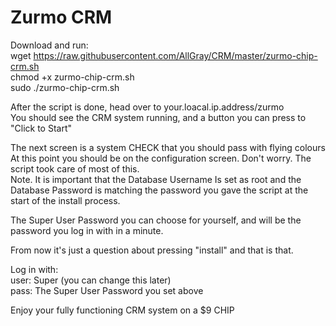 # Zurmo CRM

Download and run:  
wget https://raw.githubusercontent.com/AllGray/CRM/master/zurmo-chip-crm.sh  
chmod +x zurmo-chip-crm.sh  
sudo ./zurmo-chip-crm.sh

After the script is done, head over to your.loacal.ip.address/zurmo  
You should see the CRM system running, and a button you can press to "Click to Start"  
  
  
The next screen is a system CHECK that you should pass with flying colours  
At this point you should be on the configuration screen. Don't worry. The script took care of most of this.  
Note. It is important that the Database Username Is set as root and the Database Password is matching the password you gave the script at the start of the install process.  

  
The Super User Password you can choose for yourself, and will be the password you log in with in a minute.  
  
From now it's just a question about pressing "install" and that is that.   
  
Log in with:  
user: Super (you can change this later)  
pass: The Super User Password you set above  
  
Enjoy your fully functioning CRM system on a $9 CHIP

